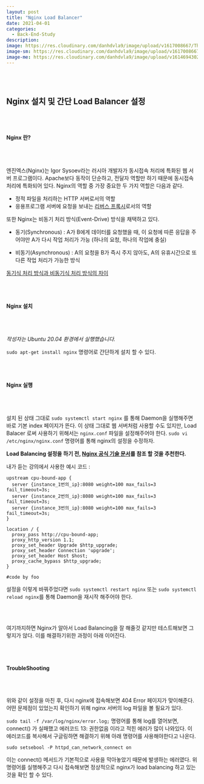 ```yaml
---
layout: post	
title: "Nginx Load Balancer"
date: 2021-04-01
categories:
  - Back-End-Study
description:
image: https://res.cloudinary.com/danhdvla9/image/upload/v1617008667/Thumbnails/jenkins_vhzpmh.png
image-sm: https://res.cloudinary.com/danhdvla9/image/upload/v1617008667/Thumbnails/jenkins_vhzpmh.png
image-me: https://res.cloudinary.com/danhdvla9/image/upload/v1614694302/Blacksmith_vqd5bz.png
---
```


<br>
<br>

## Nginx 설치 및 간단 Load Balancer 설정


<br>
<br>

#### Nginx 란? 

<br>
<br>

엔진엑스(Nginx)는 Igor Sysoev라는 러시아 개발자가 동시접속 처리에 특화된 웹 서버 프로그램이다. Apache보다 동작이 단순하고, 전달자 역할만 하기 때문에 동시접속 처리에 특화되어 있다.
Nginx의 역할 중 가장 중요한 두 가지 역할은 다음과 같다.

 - 정적 파일을 처리하는 HTTP 서버로서의 역할
 - 응용프로그램 서버에 요청을 보내는 [리버스 프록시](https://m.blog.naver.com/alice_k106/221190043948)로서의 역할

또한 Nginx는 비동기 처리 방식(Event-Drive) 방식을 채택하고 있다.

 - 동기(Synchronous) : A가 B에게 데이터를 요청했을 때, 이 요청에 따른 응답을 주어야만 A가 다시 작업 처리가 가능 (하나의 요청, 하나의 작업에 충실)

 - 비동기(Asynchronous) : A의 요청을 B가 즉시 주지 않아도, A의 유휴시간으로 또 다른 작업 처리가 가능한 방식

[동기식 처리 방식과 비동기식 처리 방식의 차이](https://poiemaweb.com/js-async)

<br>
<br>

#### Nginx 설치

<br>
<br>

*작성자는 Ubuntu 20.04 환경에서 실행했습니다.*

`sudo apt-get install nginx` 명령어로 간단하게 설치 할 수 있다. 



<br>
<br>

#### Nginx 실행

<br>
<br>

설치 된 상태 그대로 `sudo systemctl start nginx` 를 통해 Daemon을 실행해주면 바로 기본 index 페이지가 뜬다. 이 상태 그대로 웹 서버처럼 사용할 수도 있지만, Load Balacer 로써 사용하기 위해서는 `nginx.conf` 파일을 설정해주어야 한다. `sudo vi /etc/nginx/nginx.conf` 명령어를 통해 nginx의 설정을 수정하자.

**Load Balancing 설정을 하기 전, [Nginx 공식 기술 문서](https://docs.nginx.com/nginx/admin-guide/load-balancer/http-load-balancer/)를 참조 할 것을 추천한다.**

내가 듣는 강의에서 사용한 예시 코드 :

```
upstream cpu-bound-app {
  server {instance_1번의_ip}:8080 weight=100 max_fails=3 fail_timeout=3s;
  server {instance_2번의_ip}:8080 weight=100 max_fails=3 fail_timeout=3s;
  server {instance_3번의_ip}:8080 weight=100 max_fails=3 fail_timeout=3s;
}

location / {
  proxy_pass http://cpu-bound-app;
  proxy_http_version 1.1;
  proxy_set_header Upgrade $http_upgrade;
  proxy_set_header Connection 'upgrade';
  proxy_set_header Host $host;
  proxy_cache_bypass $http_upgrade;
} 

#code by foo
```

설정을 이렇게 바꿔주었다면 `sudo systemctl restart nginx` 또는 `sudo systemctl reload nginx`를 통해 Daemon을 재시작 해주어야 한다. 

<br>
<br>

여기까지하면 Nginx가 알아서 Load Balancing을 잘 해줄것 같지만 테스트해보면 그렇지가 않다. 이를 해결하기위한 과정이 아래 이어진다.

<br>
<br>

#### TroubleShooting

<br>
<br>

위와 같이 설정을 마친 후, 다시 nginx에 접속해보면 404 Error 페이지가 맞이해준다. 어떤 문제점이 있었는지 확인하기 위해 nginx 서버의 log 파일을 볼 필요가 있다. 

`sudo tail -f /var/log/nginx/error.log;` 명령어를 통해 log를 열어보면, connect() 가 실패했고 에러코드 13: 권한없음 이라고 적힌 에러가 많이 나와있다. 이 에러코드를 복사해서 구글링하면 해결하기 위해 아래 명령어를 사용해야한다고 나온다. 

`sudo setsebool -P httpd_can_network_connect on`

이는 connect() 메서드가 기본적으로 사용을 막아놓았기 때문에 발생하는 에러였다. 위 명령어를 실행해주고 다시 접속해보면 정상적으로 nginx가 load balancing 하고 있는 것을 확인 할 수 있다.
